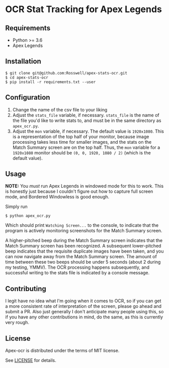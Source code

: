 # OCR Stat Tracking for Apex Legends

## Requirements
[requirements]: #requirements
* Python >= 3.6
* Apex Legends

## Installation
[installation]: #installation
```
$ git clone git@github.com:Rosswell/apex-stats-ocr.git
$ cd apex-stats-ocr
$ pip install -r requirements.txt --user
```

## Configuration
[configuration]: #configuration

1. Change the name of the csv file to your liking
2. Adjust the `stats_file` variable, if necessary. `stats_file` is the name of the file you'd like to write stats to, 
and must be in the same directory as `apex_ocr.py`. 
3. Adjust the `mon` variable, if necessary. The default value is `1920x1080`. This is a representation of the top half 
of your monitor, because image processing takes less time for smaller images, and the stats on the Match Summary screen 
are on the top half. Thus, the `mon` variable for a `1920x1080` monitor should be `(0, 0, 1920, 1080 / 2)` 
(which is the default value). 

## Usage
[usage]: #usage

**NOTE:** You *must* run Apex Legends in windowed mode for this to work. This is honestly just because I couldn't 
figure out how to capture full screen mode, and Bordered Windowless is good enough.

Simply run
```
$ python apex_ocr.py
```
Which should print `Watching Screen...` to the console, to indicate that the program is actively monitoring screenshots
for the Match Summary screen.

A higher-pitched beep during the Match Summary screen indicates that the Match Summary screen has been recognized. A
subsequent lower-pitched beep indicates that the requisite duplicate images have been taken, and you can now navigate
away from the Match Summary screen. The amount of time between these two beeps should be under 5 seconds (about 2 
during my testing, YMMV). The OCR processing happens subsequently, and successful writing to the stats file is indicated
by a console message.

## Contributing
[contributing]: #contributing

I legit have no idea what I'm going when it comes to OCR, so if you can get a more consistent rate of interpretation of 
the screen, please go ahead and submit a PR. Also just generally I don't anticipate many people using this, so if you 
have any other contributions in mind, do the same, as this is currently very rough.

## License
[license]: #license

Apex-ocr is distributed under the terms of MIT license.

See [LICENSE](LICENSE) for details.
